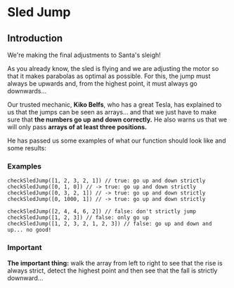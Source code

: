 

# Sled Jump
## Introduction
We're making the final adjustments to Santa's sleigh!

As you already know, the sled is flying and we are adjusting the motor so that it makes parabolas as optimal as possible. For this, the jump must always be upwards and, from the highest point, it must always go downwards...

Our trusted mechanic, **Kiko Belfs**, who has a great Tesla, has explained to us that the jumps can be seen as arrays... and that we just have to make sure that **the numbers go up and down correctly.** He also warns us that we will only pass **arrays of at least three positions.**

He has passed us some examples of what our function should look like and some results:

### Examples

```
checkSledJump([1, 2, 3, 2, 1]) // true: go up and down strictly
checkSledJump([0, 1, 0]) // -> true: go up and down strictly
checkSledJump([0, 3, 2, 1]) // -> true: go up and down strictly
checkSledJump([0, 1000, 1]) // -> true: go up and down strictly

checkSledJump([2, 4, 4, 6, 2]) // false: don't strictly jump
checkSledJump([1, 2, 3]) // false: only go up
checkSledJump([1, 2, 3, 2, 1, 2, 3]) // false: go up and down and up... no good!
```

### Important
**The important thing:** walk the array from left to right to see that the rise is always strict, detect the highest point and then see that the fall is strictly downward...